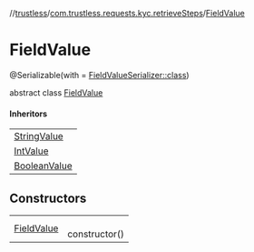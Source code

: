 //[trustless](../../../index.md)/[com.trustless.requests.kyc.retrieveSteps](../index.md)/[FieldValue](index.md)

# FieldValue

@Serializable(with = [FieldValueSerializer::class](../-field-value-serializer/index.md))

abstract class [FieldValue](index.md)

#### Inheritors

| |
|---|
| [StringValue](../-string-value/index.md) |
| [IntValue](../-int-value/index.md) |
| [BooleanValue](../-boolean-value/index.md) |

## Constructors

| | |
|---|---|
| [FieldValue](-field-value.md) | <br>constructor() |
